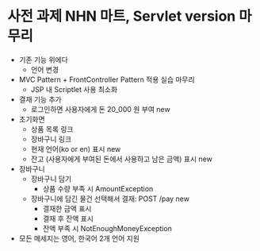 # 사전 과제 NHN 마트, Servlet version 마무리
- 기존 기능 위에다
    - 언어 변경
- MVC Pattern + FrontController Pattern 적용 실습 마무리
    - JSP 내 Scriptlet 사용 최소화
- 결재 기능 추가
    - 로그인하면 사용자에게 돈 20_000 원 부여 new
- 초기화면
    - 상품 목록 링크
    - 장바구니 링크
    - 현재 언어(ko or en) 표시 new
    - 잔고 (사용자에게 부여된 돈에서 사용하고 남은 금액) 표시 new
- 장바구니
    - 장바구니 담기
        - 상품 수량 부족 시 AmountException
    - 장바구니에 담긴 물건 선택해서 결재: POST /pay new
        - 결재한 금액 표시
        - 결재 후 잔액 표시
        - 잔액 부족 시 NotEnoughMoneyException
- 모든 메세지는 영어, 한국어 2개 언어 지원